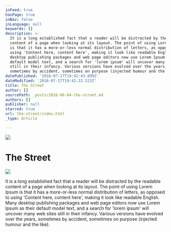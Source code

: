 ```yaml
---
inFeed: true
hasPage: true
inNav: false
inLanguage: null
keywords: []
description: >-
  It is a long established fact that a reader will be distracted by the readable
  content of a page when looking at its layout. The point of using Lorem Ipsum
  is that it has a more-or-less normal distribution of letters, as opposed to
  using 'Content here, content here', making it look like readable English. Many
  desktop publishing packages and web page editors now use Lorem Ipsum as their
  default model text, and a search for 'lorem ipsum' will uncover many web sites
  still in their infancy. Various versions have evolved over the years,
  sometimes by accident, sometimes on purpose (injected humour and the like).
datePublished: '2016-07-17T19:42:43.099Z'
dateModified: '2016-07-17T19:42:32.523Z'
title: The Street
author: []
sourcePath: _posts/2016-06-04-the-street.md
authors: []
publisher: null
starred: true
url: the-street/index.html
_type: Article

---
```

![](https://the-grid-user-content.s3-us-west-2.amazonaws.com/b4f526fd-adf7-40e8-ab9d-1a095a4ac431.jpg)

# The Street
![](https://the-grid-user-content.s3-us-west-2.amazonaws.com/545d7dc8-705d-4efe-86e0-a8348e8f23f3.jpg)

It is a long established fact that a reader will be distracted by the readable content of a page when looking at its layout. The point of using Lorem Ipsum is that it has a more-or-less normal distribution of letters, as opposed to using 'Content here, content here', making it look like readable English. Many desktop publishing packages and web page editors now use Lorem Ipsum as their default model text, and a search for 'lorem ipsum' will uncover many web sites still in their infancy. Various versions have evolved over the years, sometimes by accident, sometimes on purpose (injected humour and the like).